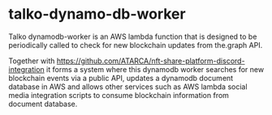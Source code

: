 # talko-dynamo-db-worker
Talko dynamodb-worker is an AWS lambda function that is designed to be periodically called to check for new blockchain updates from the.graph API. 

Together with https://github.com/ATARCA/nft-share-platform-discord-integration it forms a system where this dynamodb worker searches for new blockchain events via a public API, updates a dynamodb document database in AWS and allows other services such as AWS lambda social media integration scripts to consume blockchain information from document database. 

